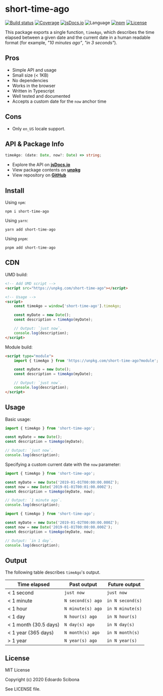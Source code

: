 # short-time-ago

[![Build status](https://img.shields.io/github/actions/workflow/status/velut/short-time-ago/main.yml?branch=main)](https://github.com/velut/short-time-ago/actions?query=workflow%3ACI)
[![Coverage](https://img.shields.io/codecov/c/gh/velut/node-short-time-ago)](https://codecov.io/gh/velut/node-short-time-ago)
[![jsDocs.io](https://img.shields.io/badge/jsDocs.io-reference-blue)](https://www.jsdocs.io/package/short-time-ago)
![Language](https://img.shields.io/github/languages/top/velut/node-short-time-ago)
[![npm](https://img.shields.io/npm/v/short-time-ago)](https://www.npmjs.com/package/short-time-ago)
[![License](https://img.shields.io/github/license/velut/node-short-time-ago)](https://github.com/velut/node-short-time-ago/blob/master/LICENSE)

This package exports a single function, `timeAgo`,
which describes the time elapsed between a given date and the current date
in a human readable format (for example, _"10 minutes ago"_, _"in 3 seconds"_).

## Pros

-   Simple API and usage
-   Small size (< 1KB)
-   No dependencies
-   Works in the browser
-   Written in Typescript
-   Well tested and documented
-   Accepts a custom date for the `now` anchor time

## Cons

-   Only `en_US` locale support.

## API & Package Info

```typescript
timeAgo: (date: Date, now?: Date) => string;
```

-   Explore the API on [**jsDocs.io**](https://www.jsdocs.io/package/short-time-ago)
-   View package contents on [**unpkg**](https://unpkg.com/short-time-ago/)
-   View repository on [**GitHub**](https://github.com/velut/node-short-time-ago)

## Install

Using `npm`:

```
npm i short-time-ago
```

Using `yarn`:

```
yarn add short-time-ago
```

Using `pnpm`:

```
pnpm add short-time-ago
```

## CDN

UMD build:

```html
<!-- Add UMD script -->
<script src="https://unpkg.com/short-time-ago"></script>

<!-- Usage -->
<script>
    const timeAgo = window['short-time-ago'].timeAgo;

    const myDate = new Date();
    const description = timeAgo(myDate);

    // Output: `just now`.
    console.log(description);
</script>
```

Module build:

```html
<script type="module">
    import { timeAgo } from 'https://unpkg.com/short-time-ago?module';

    const myDate = new Date();
    const description = timeAgo(myDate);

    // Output: `just now`.
    console.log(description);
</script>
```

## Usage

Basic usage:

```typescript
import { timeAgo } from 'short-time-ago';

const myDate = new Date();
const description = timeAgo(myDate);

// Output: `just now`.
console.log(description);
```

Specifying a custom current date with the `now` parameter:

```typescript
import { timeAgo } from 'short-time-ago';

const myDate = new Date('2019-01-01T00:00:00.000Z');
const now = new Date('2019-01-01T00:01:00.000Z');
const description = timeAgo(myDate, now);

// Output: `1 minute ago`.
console.log(description);
```

```typescript
import { timeAgo } from 'short-time-ago';

const myDate = new Date('2019-01-02T00:00:00.000Z');
const now = new Date('2019-01-01T00:00:00.000Z');
const description = timeAgo(myDate, now);

// Output: `in 1 day`.
console.log(description);
```

## Output

The following table describes `timeAgo`'s output.

| Time elapsed          | Past output       | Future output    |
| --------------------- | ----------------- | ---------------- |
| < 1 second            | `just now`        | `just now`       |
| < 1 minute            | `N second(s) ago` | `in N second(s)` |
| < 1 hour              | `N minute(s) ago` | `in N minute(s)` |
| < 1 day               | `N hour(s) ago`   | `in N hour(s)`   |
| < 1 month (30.5 days) | `N day(s) ago`    | `in N day(s)`    |
| < 1 year (365 days)   | `N month(s) ago`  | `in N month(s)`  |
| > 1 year              | `N year(s) ago`   | `in N year(s)`   |

## License

MIT License

Copyright (c) 2020 Edoardo Scibona

See LICENSE file.

